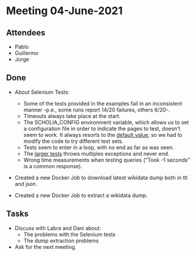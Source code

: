 # Meeting 04-June-2021

## Attendees 

- Pablo
- Guillermo
- Jorge

## Done

- About Selenium Tests:
    - Some of the tests provided in the examples fail in an inconsistent manner -p.e., some runs report 14/20 failures, others 6/20-.
    - Timeouts always take place at the start.
    - The SCHOLIA_CONFIG environment variable, which allows us to set a configuration file in order to indicate the pages to test, doesn't seem to work. It always resorts to the [default value](https://raw.githubusercontent.com/nunogit/scholia-junit-selenium/master/pages/smalltestset.csv), so we had to modify the code to try different test sets.
    - Tests seem to enter in a loop, with no end as far as was seen.
    - The [larger tests](https://github.com/nunogit/scholia-junit-selenium/blob/master/pages/pagetotest.csv) throws multiples exceptions and never end.
    - Wrong time measurements when testing queries ("Took -1 seconds" is a common response).

- Created a new Docker Job to download latest wikidata dump both in ttl and json. 
- Created a new Docker Job to extract a wikidata dump.



## Tasks
- Discuss with Labra and Dani about:
    - The problems with the Selenium tests
    - The dump extraction problems
- Ask for the next meeting.
